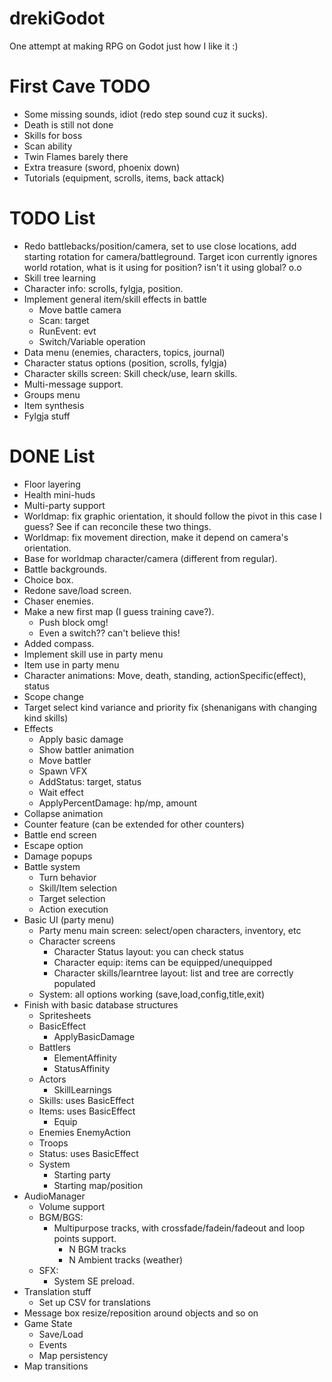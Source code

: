 # drekiGodot
One attempt at making RPG on Godot just how I like it :)

# First Cave TODO
- Some missing sounds, idiot (redo step sound cuz it sucks).
- Death is still not done
- Skills for boss
- Scan ability
- Twin Flames barely there
- Extra treasure (sword, phoenix down)
- Tutorials (equipment, scrolls, items, back attack)

# TODO List
- Redo battlebacks/position/camera, set to use close locations, add starting rotation for camera/battleground. Target icon currently ignores world rotation, what is it using for position? isn't it using global? o.o
- Skill tree learning
- Character info: scrolls, fylgja, position.
- Implement general item/skill effects in battle
	- Move battle camera
	- Scan: target
	- RunEvent: evt
	- Switch/Variable operation
- Data menu (enemies, characters, topics, journal)
- Character status options (position, scrolls, fylgja)
- Character skills screen: Skill check/use, learn skills.
- Multi-message support.
- Groups menu
- Item synthesis
- Fylgja stuff

# DONE List
- Floor layering
- Health mini-huds
- Multi-party support
- Worldmap: fix graphic orientation, it should follow the pivot in this case I guess? See if can reconcile these two things.
- Worldmap: fix movement direction, make it depend on camera's orientation.
- Base for worldmap character/camera (different from regular).
- Battle backgrounds.
- Choice box. 
- Redone save/load screen.
- Chaser enemies.
- Make a new first map (I guess training cave?).
	- Push block omg!
	- Even a switch?? can't believe this!
- Added compass.
- Implement skill use in party menu
- Item use in party menu
- Character animations: Move, death, standing, actionSpecific(effect), status
- Scope change
- Target select kind variance and priority fix (shenanigans with changing kind skills)
- Effects
	- Apply basic damage
	- Show battler animation
	- Move battler
	- Spawn VFX
	- AddStatus: target, status
	- Wait effect
	- ApplyPercentDamage: hp/mp, amount
- Collapse animation
- Counter feature (can be extended for other counters)
- Battle end screen
- Escape option
- Damage popups
- Battle system
	- Turn behavior
	- Skill/Item selection
	- Target selection
	- Action execution
- Basic UI (party menu)
	- Party menu main screen: select/open characters, inventory, etc
	- Character screens
		- Character Status layout: you can check status
		- Character equip: items can be equipped/unequipped
		- Character skills/learntree layout: list and tree are correctly populated
	- System: all options working (save,load,config,title,exit)
- Finish with basic database structures
	- Spritesheets
	- BasicEffect
		- ApplyBasicDamage
	- Battlers
		- ElementAffinity
		- StatusAffinity
	- Actors
		- SkillLearnings
	- Skills: uses BasicEffect
	- Items: uses BasicEffect
		- Equip
	- Enemies
		EnemyAction
	- Troops
	- Status: uses BasicEffect
	- System
		- Starting party
		- Starting map/position
- AudioManager
	- Volume support
	- BGM/BGS:
		- Multipurpose tracks, with crossfade/fadein/fadeout and loop points support.
			- N BGM tracks
			- N Ambient tracks (weather)
	- SFX:
		- System SE preload.
- Translation stuff
	- Set up CSV for translations
- Message box resize/reposition around objects and so on
- Game State
	- Save/Load
	- Events
	- Map persistency
- Map transitions
